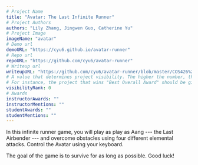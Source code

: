 ```yaml
---
# Project Name
title: "Avatar: The Last Infinite Runner"
# Project Authors
authors: "Lily Zhang, Jingwen Guo, Catherine Yu"
# Project Image
imageName: "avatar"
# Demo url
demoURL: "https://cyu6.github.io/avatar-runner"
# Repo url
repoURL: "https://github.com/cyu6/avatar-runner"
# Writeup url
writeupURL: "https://github.com/cyu6/avatar-runner/blob/master/COS426%20Project%20Writeup.pdf"
# A value that determines project visibility. The higher the number, the closer it will appear to the top
# For instance, the project that wins "Best Overall Award" should be given the highest visibilityRank
visibilityRank: 0
# Awards
instructorAwards: ""
instructorMentions: ""
studentAwards: ""
studentMentions: ""
---
```

In this infinite runner game, you will play as play as Aang --- the Last Airbender --- and overcome obstacles using four different elemental attacks. Control the Avatar using your keyboard.

The goal of the game is to survive for as long as possible. Good luck!
